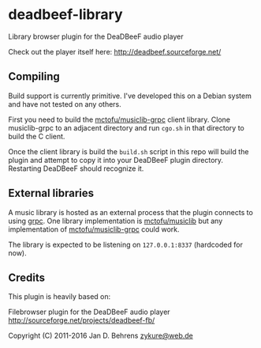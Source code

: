 # deadbeef-library

Library browser plugin for the DeaDBeeF audio player

Check out the player itself here:
    http://deadbeef.sourceforge.net/


## Compiling

Build support is currently primitive. I've developed this on a Debian system and have not tested on any others.

First you need to build the [mctofu/musiclib-grpc](https://github.com/mctofu/musiclib-grpc) client library. Clone musiclib-grpc to an adjacent directory and run `cgo.sh` in that directory to build the C client.

Once the client library is build the `build.sh` script in this repo will build the plugin and attempt to copy it into your DeaDBeeF plugin directory. Restarting DeaDBeeF should recognize it.

## External libraries

A music library is hosted as an external process that the plugin connects to using [grpc](https://github.com/grpc/grpc). One library implementation is [mctofu/musiclib](https://github.com/mctofu/musiclib) but any implementation of [mctofu/musiclib-grpc](https://github.com/mctofu/musiclib-grpc) could work.

The library is expected to be listening on `127.0.0.1:8337` (hardcoded for now).

## Credits

This plugin is heavily based on:

Filebrowser plugin for the DeaDBeeF audio player
http://sourceforge.net/projects/deadbeef-fb/

Copyright (C) 2011-2016 Jan D. Behrens <zykure@web.de>
